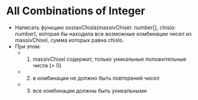 # All Combinations of Integer

* Написать функцию sostavChisla(massivChisel: number[], chislo: number),
  которая бы находила все возможные комбинации чисел из massivChisel,
  сумма которых равна chislo. 
* При этом:
   -  1) massivChisel содержит, только уникальные положительные числа (> 0)
   -  2) в комбинации не должно быть повторений чисел
   -  3) все комбинации должны быть уникальными
  